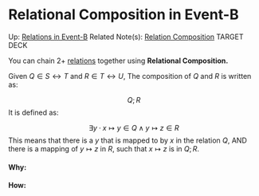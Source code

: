 # Relational Composition in Event-B

Up: [Relations in Event-B](relations_in_event-b)
Related Note(s): [Relation Composition](relation_composition)
TARGET DECK

You can chain 2+ [relations](relations) together using **Relational Composition.**

Given $Q \in S \leftrightarrow T$ and $R \in T \leftrightarrow U$, The composition of $Q$ and $R$ is written as: 

$$ Q;R $$
It is defined as:

$$ \exists y · x \mapsto y \in Q \land y \mapsto z \in R $$
This means that there is a $y$ that is mapped to by $x$ in the relation $Q$, AND there is a mapping of $y \mapsto z$ in $R$, such that $x \mapsto z$ is in $Q;R$.



































#### Why:
#### How:
























































